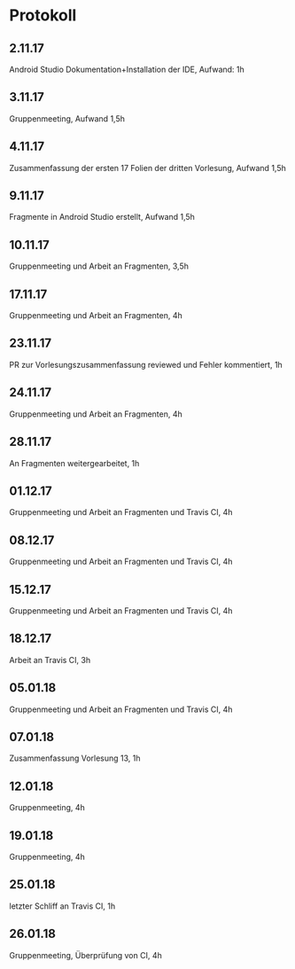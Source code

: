 # Protokoll
## 2.11.17 
Android Studio Dokumentation+Installation der IDE, Aufwand: 1h
## 3.11.17
Gruppenmeeting, Aufwand 1,5h
## 4.11.17
Zusammenfassung der ersten 17 Folien der dritten Vorlesung, Aufwand 1,5h
## 9.11.17
Fragmente in Android Studio erstellt, Aufwand 1,5h
## 10.11.17
Gruppenmeeting und Arbeit an Fragmenten, 3,5h
## 17.11.17
Gruppenmeeting und Arbeit an Fragmenten, 4h
## 23.11.17
PR zur Vorlesungszusammenfassung reviewed und Fehler kommentiert, 1h
## 24.11.17
Gruppenmeeting und Arbeit an Fragmenten, 4h
## 28.11.17
An Fragmenten weitergearbeitet, 1h
## 01.12.17
Gruppenmeeting und Arbeit an Fragmenten und Travis CI, 4h
## 08.12.17
Gruppenmeeting und Arbeit an Fragmenten und Travis CI, 4h
## 15.12.17
Gruppenmeeting und Arbeit an Fragmenten und Travis CI, 4h
## 18.12.17
Arbeit an Travis CI, 3h
## 05.01.18
Gruppenmeeting und Arbeit an Fragmenten und Travis CI, 4h
## 07.01.18
Zusammenfassung Vorlesung 13, 1h
## 12.01.18
Gruppenmeeting, 4h
## 19.01.18
Gruppenmeeting, 4h
## 25.01.18
letzter Schliff an Travis CI, 1h
## 26.01.18
Gruppenmeeting, Überprüfung von CI, 4h



